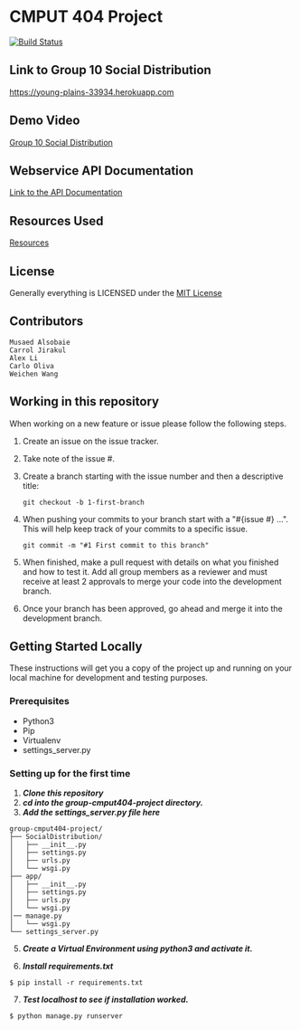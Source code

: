 # CMPUT 404 Project

[![Build Status](https://travis-ci.com/olivaC/group-cmput404-project.svg?branch=master)](https://travis-ci.com/olivaC/group-cmput404-project)

## Link to Group 10 Social Distribution

https://young-plains-33934.herokuapp.com


## Demo Video
[Group 10 Social Distribution](https://www.youtube.com/watch?v=syoXLHJHgJg)

## Webservice API Documentation
[Link to the API Documentation](https://github.com/olivaC/group-cmput404-project/wiki/Web-Service-API-&-Documentation)

## Resources Used
[Resources](https://github.com/olivaC/group-cmput404-project/wiki/Resources)

## License
Generally everything is LICENSED under the [MIT License](https://github.com/olivaC/group-cmput404-project/blob/master/LICENSE)

## Contributors
```
Musaed Alsobaie
Carrol Jirakul
Alex Li
Carlo Oliva  
Weichen Wang
```

## Working in this repository
When working on a new feature or issue please follow the following steps.

1. Create an issue on the issue tracker.
2. Take note of the issue #.
3. Create a branch starting with the issue number and then a descriptive title:

    ```
    git checkout -b 1-first-branch
    ```
4. When pushing your commits to your branch start with a "#{issue #} ...". This will help keep track of your commits to a specific issue.
    ```
    git commit -m "#1 First commit to this branch"
    ```
5. When finished, make a pull request with details on what you finished and how to test it. Add all group members as a reviewer and must receive at least 2 approvals to merge your code into the development branch.
6. Once your branch has been approved, go ahead and merge it into the development branch.

## Getting Started Locally

These instructions will get you a copy of the project up and running on your local machine for development and testing purposes.

### Prerequisites

- Python3
- Pip
- Virtualenv
- settings_server.py

### Setting up for the first time
1. **_Clone this repository_**
2. **_cd into the group-cmput404-project directory._**
3. **_Add the settings_server.py file here_**
```
group-cmput404-project/
├── SocialDistribution/
│   ├── __init__.py
│   ├── settings.py
│   ├── urls.py
│   └── wsgi.py
├── app/
│   ├── __init__.py
│   ├── settings.py
│   ├── urls.py
│   └── wsgi.py
│── manage.py
│   └── wsgi.py
└── settings_server.py
```
5. **_Create a Virtual Environment using python3 and activate it._**

6. **_Install requirements.txt_**
```
$ pip install -r requirements.txt
```

7. **_Test localhost to see if installation worked._**
```
$ python manage.py runserver
```
